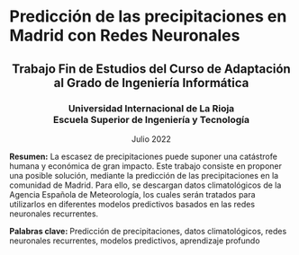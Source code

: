 <h1> Predicción de las precipitaciones en Madrid con Redes Neuronales </h1>
<h2 align="center"> Trabajo Fin de Estudios del Curso de Adaptación al Grado de Ingeniería Informática</h2>


<h3 align="center">  Universidad Internacional de La Rioja <br> Escuela Superior de Ingeniería y Tecnología </h3>
<p align="center"> Julio 2022


<p><b>Resumen:</b> La escasez de precipitaciones puede suponer una catástrofe humana y económica de gran impacto. Este trabajo consiste en proponer una posible solución, mediante la predicción de las precipitaciones en la comunidad de Madrid. Para ello, se descargan datos climatológicos de la Agencia Española de Meteorología, los cuales serán tratados para utilizarlos en diferentes modelos predictivos basados en las redes neuronales recurrentes.

<p><b>Palabras clave: </b>Predicción de precipitaciones, datos climatológicos, redes neuronales recurrentes, modelos predictivos, aprendizaje profundo
